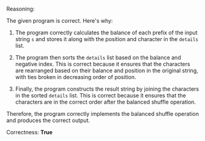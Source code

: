 Reasoning:

The given program is correct. Here's why:

1. The program correctly calculates the balance of each prefix of the input string `s` and stores it along with the position and character in the `details` list.

2. The program then sorts the `details` list based on the balance and negative index. This is correct because it ensures that the characters are rearranged based on their balance and position in the original string, with ties broken in decreasing order of position.

3. Finally, the program constructs the result string by joining the characters in the sorted `details` list. This is correct because it ensures that the characters are in the correct order after the balanced shuffle operation.

Therefore, the program correctly implements the balanced shuffle operation and produces the correct output.

Correctness: **True**